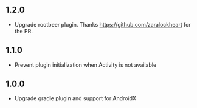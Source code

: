 
## 1.2.0

* Upgrade rootbeer plugin. Thanks https://github.com/zaralockheart for the PR.

## 1.1.0

* Prevent plugin initialization when Activity is not available

## 1.0.0

* Upgrade gradle plugin and support for AndroidX

